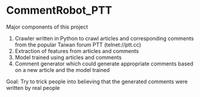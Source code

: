 # CommentRobot_PTT
Major components of this project
1. Crawler written in Python to crawl articles and corresponding comments from the popular Taiwan forum PTT (telnet://ptt.cc)
2. Extraction of features from articles and comments
3. Model trained using articles and comments
4. Comment generator which could generate appropriate comments based on a new article and the model trained

Goal: Try to trick people into believing that the generated comments were written by real people
